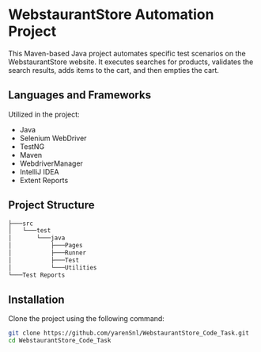 # WebstaurantStore Automation Project

This Maven-based Java project automates specific test scenarios on the WebstaurantStore website. 
It executes searches for products, validates the search results, adds items to the cart, and then empties the cart.


 ## Languages and Frameworks

Utilized in the project:

- Java
- Selenium WebDriver
- TestNG
- Maven
- WebdriverManager
- IntelliJ IDEA
- Extent Reports

## Project Structure
```bash
├───src
│   └───test
│       └───java
│           ├───Pages
│           ├───Runner
│           ├───Test
│           └───Utilities
└───Test Reports
```
 ## Installation

Clone the project using the following command:

```bash
git clone https://github.com/yarenSnl/WebstaurantStore_Code_Task.git
cd WebstaurantStore_Code_Task


